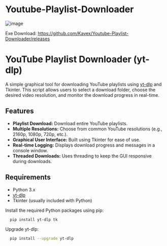 # Youtube-Playlist-Downloader

![image](https://github.com/user-attachments/assets/560bf124-7ac4-4ad5-a91f-95131b1df285)

Exe Download: https://github.com/Kavex/Youtube-Playlist-Downloader/releases

# YouTube Playlist Downloader (yt-dlp)

A simple graphical tool for downloading YouTube playlists using [yt-dlp](https://github.com/yt-dlp/yt-dlp) and Tkinter. This script allows users to select a download folder, choose the desired video resolution, and monitor the download progress in real-time.

## Features

- **Playlist Download:** Download entire YouTube playlists.
- **Multiple Resolutions:** Choose from common YouTube resolutions (e.g., 2160p, 1080p, 720p, etc.).
- **Graphical User Interface:** Built using Tkinter for ease of use.
- **Real-time Logging:** Displays download progress and messages in a console window.
- **Threaded Downloads:** Uses threading to keep the GUI responsive during downloads.

## Requirements

- Python 3.x
- [yt-dlp](https://github.com/yt-dlp/yt-dlp)
- Tkinter (usually included with Python)
  
Install the required Python packages using pip:

```bash
  pip install yt-dlp tk
```

Upgrade yt-dlp:

```bash
  pip install --upgrade yt-dlp
```
